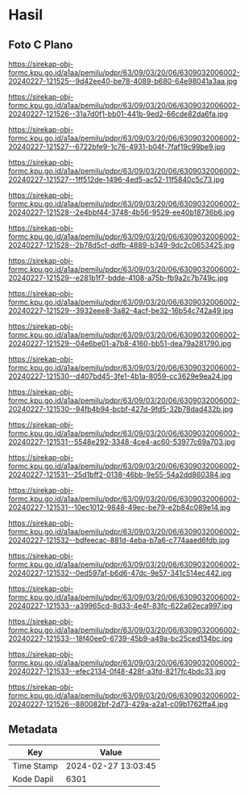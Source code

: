 # Hasil

## Foto C Plano

https://sirekap-obj-formc.kpu.go.id/a1aa/pemilu/pdpr/63/09/03/20/06/6309032006002-20240227-121525--9d42ee40-be78-4089-b680-64e98041a3aa.jpg

https://sirekap-obj-formc.kpu.go.id/a1aa/pemilu/pdpr/63/09/03/20/06/6309032006002-20240227-121526--31a7d0f1-bb01-441b-9ed2-66cde82da6fa.jpg

https://sirekap-obj-formc.kpu.go.id/a1aa/pemilu/pdpr/63/09/03/20/06/6309032006002-20240227-121527--6722bfe9-1c76-4931-b04f-7faf19c99be9.jpg

https://sirekap-obj-formc.kpu.go.id/a1aa/pemilu/pdpr/63/09/03/20/06/6309032006002-20240227-121527--1ff512de-1496-4ed5-ac52-11f5840c5c73.jpg

https://sirekap-obj-formc.kpu.go.id/a1aa/pemilu/pdpr/63/09/03/20/06/6309032006002-20240227-121528--2e4bbf44-3748-4b56-9529-ee40b18736b6.jpg

https://sirekap-obj-formc.kpu.go.id/a1aa/pemilu/pdpr/63/09/03/20/06/6309032006002-20240227-121528--2b78d5cf-ddfb-4889-b349-9dc2c0653425.jpg

https://sirekap-obj-formc.kpu.go.id/a1aa/pemilu/pdpr/63/09/03/20/06/6309032006002-20240227-121529--e281b1f7-bdde-4108-a75b-fb9a2c7b749c.jpg

https://sirekap-obj-formc.kpu.go.id/a1aa/pemilu/pdpr/63/09/03/20/06/6309032006002-20240227-121529--3932eee8-3a82-4acf-be32-16b54c742a49.jpg

https://sirekap-obj-formc.kpu.go.id/a1aa/pemilu/pdpr/63/09/03/20/06/6309032006002-20240227-121529--04e6be01-a7b8-4160-bb51-dea79a281790.jpg

https://sirekap-obj-formc.kpu.go.id/a1aa/pemilu/pdpr/63/09/03/20/06/6309032006002-20240227-121530--d407bd45-3fe1-4b1a-8059-cc3629e9ea24.jpg

https://sirekap-obj-formc.kpu.go.id/a1aa/pemilu/pdpr/63/09/03/20/06/6309032006002-20240227-121530--94fb4b94-bcbf-427d-9fd5-32b78dad432b.jpg

https://sirekap-obj-formc.kpu.go.id/a1aa/pemilu/pdpr/63/09/03/20/06/6309032006002-20240227-121531--5548e292-3348-4ce4-ac60-53977c69a703.jpg

https://sirekap-obj-formc.kpu.go.id/a1aa/pemilu/pdpr/63/09/03/20/06/6309032006002-20240227-121531--25d1bff2-0138-46bb-9e55-54a2dd860384.jpg

https://sirekap-obj-formc.kpu.go.id/a1aa/pemilu/pdpr/63/09/03/20/06/6309032006002-20240227-121531--10ec1012-9848-49ec-be79-e2b84c089e14.jpg

https://sirekap-obj-formc.kpu.go.id/a1aa/pemilu/pdpr/63/09/03/20/06/6309032006002-20240227-121532--bdfeecac-881d-4eba-b7a6-c774aaed6fdb.jpg

https://sirekap-obj-formc.kpu.go.id/a1aa/pemilu/pdpr/63/09/03/20/06/6309032006002-20240227-121532--0ed597af-b6d6-47dc-9e57-341c514ec442.jpg

https://sirekap-obj-formc.kpu.go.id/a1aa/pemilu/pdpr/63/09/03/20/06/6309032006002-20240227-121533--a39965cd-8d33-4e4f-83fc-622a62eca997.jpg

https://sirekap-obj-formc.kpu.go.id/a1aa/pemilu/pdpr/63/09/03/20/06/6309032006002-20240227-121533--18f40ee0-6739-45b9-a49a-bc25ced134bc.jpg

https://sirekap-obj-formc.kpu.go.id/a1aa/pemilu/pdpr/63/09/03/20/06/6309032006002-20240227-121533--efec2134-0f48-428f-a3fd-8217fc4bdc33.jpg

https://sirekap-obj-formc.kpu.go.id/a1aa/pemilu/pdpr/63/09/03/20/06/6309032006002-20240227-121526--880082bf-2d73-429a-a2a1-c09b1762ffa4.jpg


## Metadata

| Key        | Value               |
| ---------- | ------------------- |
| Time Stamp | 2024-02-27 13:03:45 |
| Kode Dapil | 6301                |




